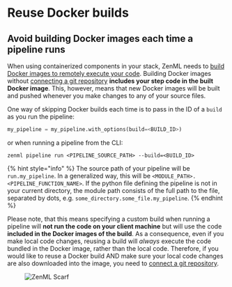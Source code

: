 # Reuse Docker builds

## Avoid building Docker images each time a pipeline runs

When using containerized components in your stack, ZenML needs to [build Docker images to remotely execute your code](../configure-python-environments/README.md#execution-environments). Building Docker images without [connecting a git repository](../../user-guide/production-guide/connect-code-repository.md) **includes your step code in the built Docker image**. This, however, means that new Docker images will be built and pushed whenever you make changes to any of your source files.

One way of skipping Docker builds each time is to pass in the ID of a `build` as you run the pipeline:

```python
my_pipeline = my_pipeline.with_options(build=<BUILD_ID>)
```

or when running a pipeline from the CLI:

```shell
zenml pipeline run <PIPELINE_SOURCE_PATH> --build=<BUILD_ID>
```

{% hint style="info" %}
The source path of your pipeline will be `run.my_pipeline`. In a generalized
way, this will be `<MODULE_PATH>.<PIPELINE_FUNCTION_NAME>`. If the python file
defining the pipeline is not in your current directory, the module path consists
of the full path to the file, separated by dots, e.g.
`some_directory.some_file.my_pipeline`.
{% endhint %}

Please note, that this means specifying a custom build when running a pipeline will **not run the code on your client machine** but will use the code **included in the Docker images of the build**. As a consequence, even if you make local code changes, reusing a build will _always_ execute the code bundled in the Docker image, rather than the local code. Therefore, if you would like to reuse a Docker build AND make sure your local code changes are also downloaded into the image, you need to [connect a git repository](use-code-repositories-to-speed-up-docker-build-times.md).


<figure><img src="https://static.scarf.sh/a.png?x-pxid=f0b4f458-0a54-4fcd-aa95-d5ee424815bc" alt="ZenML Scarf"><figcaption></figcaption></figure>
